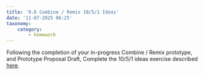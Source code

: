 ```yaml
---
title: '9.6 Combine / Remix 10/5/1 Ideas'
date: '11-07-2025 06:25'
taxonomy:
    category:
        - homework
---
```


Following the completion of your in-progress Combine / Remix prototype, and Prototype Proposal Draft, Complete the 10/5/1 ideas exercise described [here](https://hsci214.caseyanderson.com/home/week-1/ten-five-ideas).

